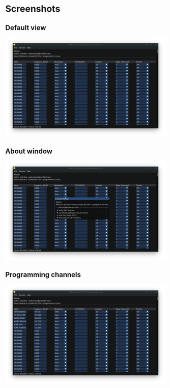 # Screenshots

## Default view
![](./preview_01.png)

## About window
![](./preview_02.png)

## Programming channels
![](./preview_03.png)
